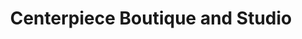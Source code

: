 ---
title: "Centerpiece Boutique and Studio"
url: /fredericksburg/centerpiece-boutique-and-studio/
shop: gift
---
